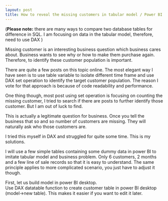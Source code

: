 ```yaml
---
layout: post
title: How to reveal the missing customers in tabular model / Power BI with DAX set operation
---
```


(**Please note:** there are many ways to compare two database tables for difference in SQL. I am focusing on data in the tabular model, therefore, need to use DAX )  

Missing customer is an interesting business question which business cares about.  Business wants to see why or how to make them purchase again.  Therefore, to identify these customer population is important.  

There are quite a few posts on this topic online. The most elegant way I have seen is to use table variable to isolate different time frame and use DAX set operation to identify the target customer population.  The reason I vote for that approach is because of code readability and performance.  

One thing though, most post using set operation is focusing on counting the missing customer, I tried to search if there are posts to further identify those customer. But I am out of luck to find.   

This is actually a legitimate question for business. Once you tell the business that so and so number of customers are missing.  They will naturally ask who those customers are.  

I tried this myself in DAX and struggled for quite some time. This is my solutions.  

I will use a few simple tables containing some dummy data in power BI to imitate tabular model and business problem. Only 6 customers, 2 months and a few line of sale records so that it is easy to understand. The same principle applies to more complicated scenario, you just have to adjust it though.  

First, let us build model in power BI desktop.  
Use DAX datatable function to create customer table in power BI desktop (model->new table). This makes it easier if you want to edit it later.  


